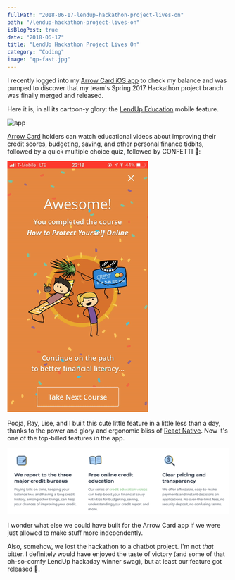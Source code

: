 ```yaml
---
fullPath: "2018-06-17-lendup-hackathon-project-lives-on"
path: "/lendup-hackathon-project-lives-on"
isBlogPost: true
date: "2018-06-17"
title: "LendUp Hackathon Project Lives On"
category: "Coding"
image: "qp-fast.jpg"
---
```


I recently logged into my [Arrow Card iOS app](https://itunes.apple.com/us/app/arrow-card/id1228440036?mt=8) to check my balance and was pumped to discover that my team's Spring 2017 Hackathon project branch was finally merged and released.

Here it is, in all its cartoon-y glory: the [LendUp Education](https://www.lendup.com/education) mobile feature.

![app](./images/arrow.gif)

[Arrow Card](https://www.lendup.com/card) holders can watch educational videos about improving their credit scores, budgeting, saving, and other personal finance tidbits, followed by a quick multiple choice quiz, followed by CONFETTI 🎉:

![app](./images/confetti.gif)

Pooja, Ray, Lise, and I built this cute little feature in a little less than a day, thanks to the power and glory and ergonomic bliss of [React Native](https://facebook.github.io/react-native/). Now it's one of the top-billed features in the app. 

![features](./images/features.png)

I wonder what else we could have built for the Arrow Card app if we were just allowed to make stuff more independently.

Also, somehow, we lost the hackathon to a chatbot project. I'm not *that* bitter. I definitely would have enjoyed the taste of victory (and some of that oh-so-comfy LendUp hackaday winner swag), but at least our feature got released 🙏.